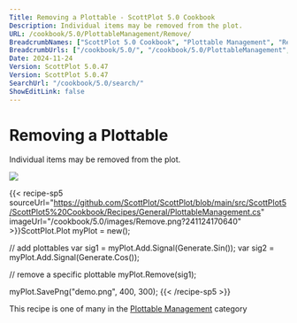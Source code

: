 ```yaml
---
Title: Removing a Plottable - ScottPlot 5.0 Cookbook
Description: Individual items may be removed from the plot.
URL: /cookbook/5.0/PlottableManagement/Remove/
BreadcrumbNames: ["ScottPlot 5.0 Cookbook", "Plottable Management", "Removing a Plottable"]
BreadcrumbUrls: ["/cookbook/5.0/", "/cookbook/5.0/PlottableManagement", "/cookbook/5.0/PlottableManagement/Remove"]
Date: 2024-11-24
Version: ScottPlot 5.0.47
Version: ScottPlot 5.0.47
SearchUrl: "/cookbook/5.0/search/"
ShowEditLink: false
---
```



<div class='d-flex align-items-center mt-5'>
<h1 class='me-2 text-dark my-0 border-0'>Removing a Plottable</h1>
</div>

Individual items may be removed from the plot.

[![](/cookbook/5.0/images/Remove.png?241124170640)](/cookbook/5.0/images/Remove.png?241124170640)

{{< recipe-sp5 sourceUrl="https://github.com/ScottPlot/ScottPlot/blob/main/src/ScottPlot5/ScottPlot5%20Cookbook/Recipes/General/PlottableManagement.cs" imageUrl="/cookbook/5.0/images/Remove.png?241124170640" >}}ScottPlot.Plot myPlot = new();

// add plottables
var sig1 = myPlot.Add.Signal(Generate.Sin());
var sig2 = myPlot.Add.Signal(Generate.Cos());

// remove a specific plottable
myPlot.Remove(sig1);

myPlot.SavePng("demo.png", 400, 300);
{{< /recipe-sp5 >}}

<div class='my-5 text-center'>This recipe is one of many in the <a href='/cookbook/5.0/PlottableManagement'>Plottable Management</a> category</div>


